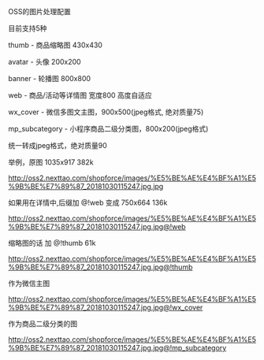 OSS的图片处理配置

目前支持5种

thumb - 商品缩略图 430x430

avatar - 头像 200x200

banner - 轮播图 800x800

web - 商品/活动等详情图 宽度800 高度自适应

wx_cover - 微信多图文主图，900x500(jpeg格式, 绝对质量75)

mp_subcategory - 小程序商品二级分类图，800x200(jpeg格式)

统一转成jpeg格式，绝对质量90

举例，原图 1035x917 382k

http://oss2.nexttao.com/shopforce/images/%E5%BE%AE%E4%BF%A1%E5%9B%BE%E7%89%87_20181030115247.jpg.jpg

如果用在详情中,后缀加 @!web 变成 750x664 136k

http://oss2.nexttao.com/shopforce/images/%E5%BE%AE%E4%BF%A1%E5%9B%BE%E7%89%87_20181030115247.jpg.jpg@!web

缩略图的话 加 @!thumb 61k

http://oss2.nexttao.com/shopforce/images/%E5%BE%AE%E4%BF%A1%E5%9B%BE%E7%89%87_20181030115247.jpg.jpg@!thumb

作为微信主图

http://oss2.nexttao.com/shopforce/images/%E5%BE%AE%E4%BF%A1%E5%9B%BE%E7%89%87_20181030115247.jpg.jpg@!wx_cover

作为商品二级分类的图

http://oss2.nexttao.com/shopforce/images/%E5%BE%AE%E4%BF%A1%E5%9B%BE%E7%89%87_20181030115247.jpg.jpg@!mp_subcategory
